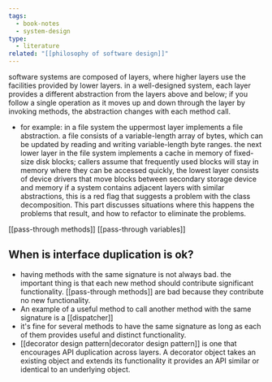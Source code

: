 ```yaml
---
tags:
  - book-notes
  - system-design
type:
  - literature
related: "[[philosophy of software design]]"
---
```

software systems are composed of layers, where higher layers use the facilities provided by lower layers. in a well-designed system, each layer provides a different abstraction from the layers above and below; if you follow a single operation as it moves up and down through the layer by invoking methods, the abstraction changes with each method call.
- for example: in a file system the uppermost layer implements a file abstraction. a file consists of a variable-length array of bytes, which can be updated by reading and writing variable-length byte ranges. the next lower layer in the file system implements a cache in memory of fixed-size disk blocks; callers assume that frequently used blocks will stay in memory where they can be accessed quickly, the lowest layer consists of device drivers that move blocks between secondary storage device and memory
if a system contains adjacent layers with similar abstractions, this is a red flag that suggests a problem with the class decomposition. This part discusses situations where this happens the problems that result, and how to refactor to eliminate the problems.

[[pass-through methods]]
[[pass-through variables]]


## When is interface duplication is ok?
- having methods with the same signature is not always bad. the important thing is that each new method should contribute significant functionality. [[pass-through methods]] are bad because they contribute no new functionality.
-  An example of a useful method to call another method with the same signature is a [[dispatcher]]
- it's fine for several methods to have the same signature as long as each of them provides useful and distinct functionality.
- [[decorator design pattern|decorator design pattern]] is one that encourages API duplication across layers. A decorator object takes an existing object and extends its functionality it provides an API similar or identical to an underlying object.